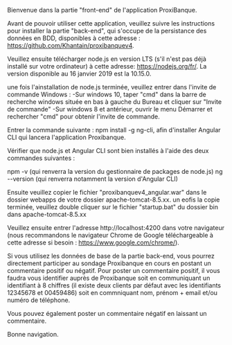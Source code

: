 Bienvenue dans la partie "front-end" de l'application ProxiBanque.

Avant de pouvoir utiliser cette application, veuillez suivre les instructions pour installer la partie "back-end", qui s'occupe de la persistance des données en BDD, disponibles à cette adresse : https://github.com/Khantain/proxibanquev4.

Veuillez ensuite télécharger node.js en version LTS (s'il n'est pas déjà installé sur votre ordinateur) à cette adresse: https://nodejs.org/fr/. La version disponible au 16 janvier 2019 est la 10.15.0.

une fois l'ainstallation de node.js terminée, veuillez entrer dans l'invite de commande Windows :
-Sur windows 10, taper "cmd" dans la barre de recherche windows située en bas à gauche du Bureau et cliquer sur "Invite de commande"
-Sur windows 8 et antérieur, ouvrir le menu Démarrer et rechercher "cmd" pour obtenir l'invite de commande.

Entrer la commande suivante : npm install -g ng-cli, afin d'installer Angular CLI qui lancera l'application Proxibanque.

Vérifier que node.js et Angular CLI sont bien installés à l'aide des deux commandes suivantes :

npm -v (qui renverra la version du gestionnaire de packages de node.js)
ng --version (qui renverra notamment la version d'Angular CLI)

Ensuite veuillez copier le fichier "proxibanquev4_angular.war" dans le dossier webapps de votre dossier apache-tomcat-8.5.xx. un eofis la copie terminée, veuillez double cliquer sur le fichier "startup.bat" du dossier bin dans apache-tomcat-8.5.xx

Veuillez ensuite entrer l'adresse http://localhost:4200 dans votre navigateur (nous recommandons le navigateur Chrome de Google
téléchargeable à cette adresse si besoin : https://www.google.com/chrome/).

Si vous utilisez les données de base  de la partie back-end, vous pourrez directement participer au sondage Proxibanque en cours en postant un commentaire positif ou négatif. Pour poster un commentaire positif, il vous faudra vous identifier auprès de Proxibanque soit en communiquant un identifiant à 8 chiffres (il existe deux clients par défaut avec les identifiants 12345678 et 00459486) soit en commniquant nom, prénom + email et/ou numéro de téléphone.

Vous pouvez également poster un commentaire négatif en laissant un commentaire.

Bonne navigation.
